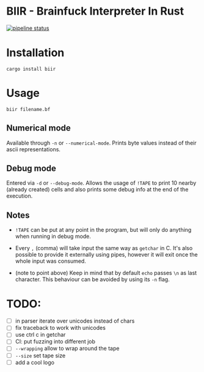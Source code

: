# BIIR - Brainfuck Interpreter In Rust

[![pipeline status](https://gitlab.com/MaksRawski/biir/badges/develop/pipeline.svg)](https://gitlab.com/MaksRawski/biir/-/commits/develop)

# Installation
`cargo install biir`

# Usage
`biir filename.bf`

## Numerical mode
Available through `-n` or `--numerical-mode`.
Prints byte values instead of their ascii representations.

## Debug mode
Entered via `-d` or `--debug-mode`.
Allows the usage of `!TAPE` to print 10 nearby (already created) cells and
also prints some debug info at the end of the execution.

## Notes
* `!TAPE` can be put at any point in the program,
but will only do anything when running in debug mode.

* Every `,` (comma) will take input the same way as `getchar` in C.
It's also possible to provide it externally using pipes,
however it will exit once the whole input was consumed.

* (note to point above) Keep in mind that by default `echo` passes `\n` as last character.
This behaviour can be avoided by using its `-n` flag.


# TODO:
- [ ] in parser iterate over unicodes instead of chars
- [ ] fix traceback to work with unicodes
- [ ] use ctrl c in getchar
- [ ] CI: put fuzzing into different job
- [ ] `--wrapping` allow to wrap around the tape
- [ ] `--size` set tape size
- [ ] add a cool logo
